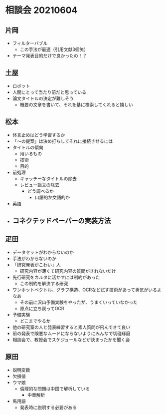 <!-- tex script for md -->
<script type="text/javascript" async src="https://cdnjs.cloudflare.com/ajax/libs/mathjax/2.7.7/MathJax.js?config=TeX-MML-AM_CHTML">
</script>
<script type="text/x-mathjax-config">
 MathJax.Hub.Config({
 tex2jax: {
 inlineMath: [['$', '$'] ],
 displayMath: [ ['$$','$$'], ["\\[","\\]"] ]
 }
 });
</script>

# 相談会 20210604

## 片岡
- フィルターバブル
    - この手法が最適（引用文献3個笑）
- テーマ発表目的だけで良かったの！？

## 土屋
- ロボット
- 人間にとって当たり前だと思っている
- 論文タイトルの決定が難しそう
    - 概要の文章を書いて、それを基に検索してくれると嬉しい

## 松本
- 体言止めはどう学習するか
- 「～の提案」は決め打ちしてそれに接続させるには
- タイトルの傾向
    - 用いるもの
    - 技術
    - 目的
- 前処理
    - キャッチーなタイトルの除去
    - レビュー論文の除去
        - どう調べるか
            - 口語的か文語的か
- 英語
- コネクテッドペーパーの実装方法
    - 

## 疋田
- データセットがわからないのか
- 手法がわからないのか
- 「研究発表がこわい」人
    - 研究内容が薄くて研究内容の質問がされないだけ
- 先行研究をカルタに活かすには制約があった
    - この制約を解決する研究
- ワンホットベクトル、グラフ構造、OCRなど試す技術があって勇気がいるよなあ
    - その前に沢山予備実験をやったが、うまくいっていなかった
    - 原点に立ち戻ってOCR
- 予備実験
    - どこまでやるか
- 他の研究室の人と発表練習すると素人質問が飛んできて良い
- 前の発表で険悪なムードにならないようにみんなで切磋琢磨
- 相談会で、教授会でスケジュールなどが決まったかを聞く会

## 原田
- 説明変数
- 欠損値
- ウマ娘
    - 倫理的な問題は中国で解析している
        - 中華解析
- 馬用語
    - 発表時に説明する必要がある

